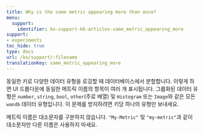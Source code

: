 ```yaml
---
title: Why is the same metric appearing more than once?
menu:
  support:
    identifier: ko-support-kb-articles-same_metric_appearing_more
support:
- experiments
toc_hide: true
type: docs
url: /ko/support/:filename
translationKey: same_metric_appearing_more
---
```

동일한 키로 다양한 데이터 유형을 로깅할 때 데이터베이스에서 분할합니다. 이렇게 하면 UI 드롭다운에 동일한 메트릭 이름의 항목이 여러 개 표시됩니다. 그룹화된 데이터 유형은 `number`, `string`, `bool`, `other`(주로 배열) 및 `Histogram` 또는 `Image`와 같은 모든 `wandb` 데이터 유형입니다. 이 문제를 방지하려면 키당 하나의 유형만 보내세요.

메트릭 이름은 대소문자를 구분하지 않습니다. `"My-Metric"` 및 `"my-metric"`과 같이 대소문자만 다른 이름은 사용하지 마세요.
